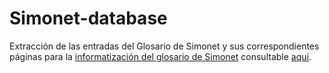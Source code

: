 # Simonet-database

Extracción de las entradas del Glosario de Simonet y sus correspondientes páginas para la [informatización del glosario de Simonet](https://github.com/ni-vera/Simonet-webapp)
consultable [aquí](https://simonet2.azurewebsites.net/).
